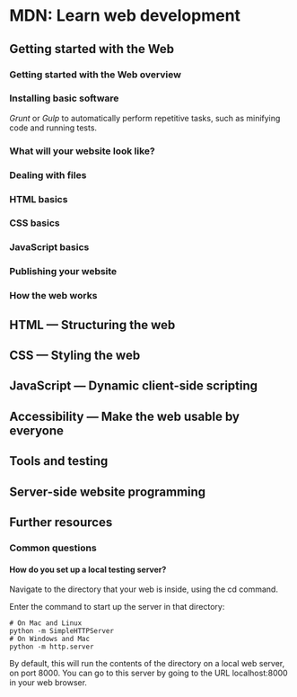 # MDN: Learn web development

## Getting started with the Web

### Getting started with the Web overview

### Installing basic software

*Grunt* or *Gulp* to automatically perform repetitive tasks, such as minifying code and running tests.

### What will your website look like?

### Dealing with files

### HTML basics

### CSS basics

### JavaScript basics

### Publishing your website

### How the web works

## HTML — Structuring the web

## CSS — Styling the web

## JavaScript — Dynamic client-side scripting

## Accessibility — Make the web usable by everyone

## Tools and testing

## Server-side website programming

## Further resources

### Common questions

#### How do you set up a local testing server?

Navigate to the directory that your web is inside, using the cd command.

Enter the command to start up the server in that directory:

    # On Mac and Linux
    python -m SimpleHTTPServer
    # On Windows and Mac
    python -m http.server

By default, this will run the contents of the directory on a local web server, on port 8000. You can go to this server by going to the URL localhost:8000 in your web browser.
